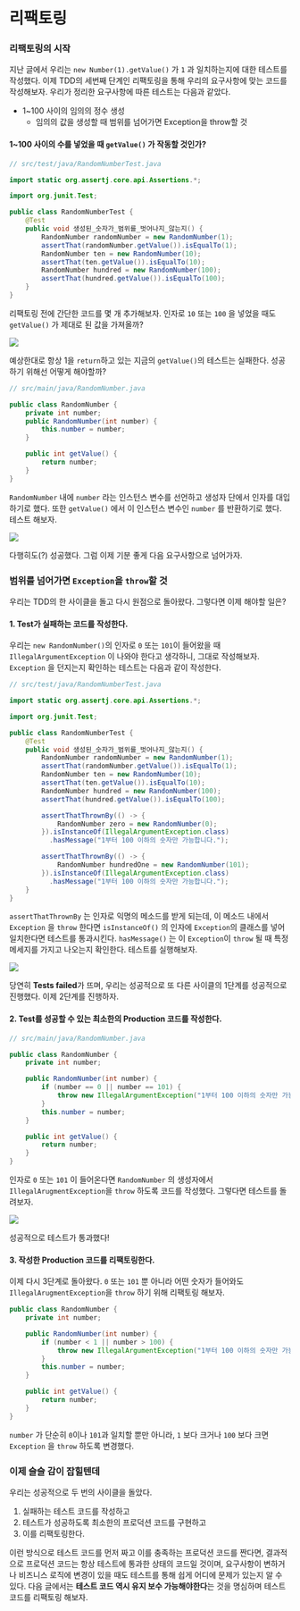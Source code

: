 # 리팩토링

### 리팩토링의 시작

지난 글에서 우리는 `new Number(1).getValue()` 가 `1` 과 일치하는지에 대한 테스트를 작성했다. 이제 TDD의 세번째 단계인 리팩토링을 통해 우리의 요구사항에 맞는 코드를 작성해보자. 우리가 정리한 요구사항에 따른 테스트는 다음과 같았다.

* 1\~100 사이의 임의의 정수 생성
  * 임의의 값을 생성할 때 범위를 넘어가면 Exception을 throw할 것

#### 1\~100 사이의 수를 넣었을 때 `getValue()` 가 작동할 것인가?

```java
// src/test/java/RandomNumberTest.java

import static org.assertj.core.api.Assertions.*;

import org.junit.Test;

public class RandomNumberTest {
    @Test
    public void 생성된_숫자가_범위를_벗어나지_않는지() {
        RandomNumber randomNumber = new RandomNumber(1);
        assertThat(randomNumber.getValue()).isEqualTo(1);
        RandomNumber ten = new RandomNumber(10);
        assertThat(ten.getValue()).isEqualTo(10);
        RandomNumber hundred = new RandomNumber(100);
        assertThat(hundred.getValue()).isEqualTo(100);
    }
}
```

리팩토링 전에 간단한 코드를 몇 개 추가해보자. 인자로 `10` 또는 `100` 을 넣었을 때도 `getValue()` 가 제대로 된 값을 가져올까?

![](../../.gitbook/assets/Screen\_Shot\_2020-02-17\_at\_18.59.22.png)

예상한대로 항상 1을 `return`하고 있는 지금의 `getValue()`의 테스트는 실패한다. 성공하기 위해선 어떻게 해야할까?

```java
// src/main/java/RandomNumber.java

public class RandomNumber {
    private int number;
    public RandomNumber(int number) {
        this.number = number;
    }

    public int getValue() {
        return number;
    }
}
```

`RandomNumber` 내에 `number` 라는 인스턴스 변수를 선언하고 생성자 단에서 인자를 대입하기로 했다. 또한 `getValue()` 에서 이 인스턴스 변수인 `number` 를 반환하기로 했다. 테스트 해보자.

![](../../.gitbook/assets/Screen\_Shot\_2020-02-17\_at\_19.05.24.png)

다행히도(?) 성공했다. 그럼 이제 기분 좋게 다음 요구사항으로 넘어가자.

### 범위를 넘어가면 `Exception`을 `throw`할 것

우리는 TDD의 한 사이클을 돌고 다시 원점으로 돌아왔다. 그렇다면 이제 해야할 일은?

#### 1. Test가 실패하는 코드를 작성한다.

우리는 `new RandomNumber()`의 인자로 `0` 또는 `101`이 들어왔을 때 `IllegalArgumentException` 이 나와야 한다고 생각하니, 그대로 작성해보자. `Exception` 을 던지는지 확인하는 테스트는 다음과 같이 작성한다.

```java
// src/test/java/RandomNumberTest.java

import static org.assertj.core.api.Assertions.*;

import org.junit.Test;

public class RandomNumberTest {
    @Test
    public void 생성된_숫자가_범위를_벗어나지_않는지() {
        RandomNumber randomNumber = new RandomNumber(1);
        assertThat(randomNumber.getValue()).isEqualTo(1);
        RandomNumber ten = new RandomNumber(10);
        assertThat(ten.getValue()).isEqualTo(10);
        RandomNumber hundred = new RandomNumber(100);
        assertThat(hundred.getValue()).isEqualTo(100);

        assertThatThrownBy(() -> {
            RandomNumber zero = new RandomNumber(0);
        }).isInstanceOf(IllegalArgumentException.class)
          .hasMessage("1부터 100 이하의 숫자만 가능합니다.");

        assertThatThrownBy(() -> {
            RandomNumber hundredOne = new RandomNumber(101);
        }).isInstanceOf(IllegalArgumentException.class)
          .hasMessage("1부터 100 이하의 숫자만 가능합니다.");
    }
}
```

`assertThatThrownBy` 는 인자로 익명의 메소드를 받게 되는데, 이 메소드 내에서 `Exception` 을 `throw` 한다면 `isInstanceOf()` 의 인자에 `Exception`의 클래스를 넣어 일치한다면 테스트를 통과시킨다. `hasMessage()` 는 이 `Exception`이 `throw` 될 때 특정 메세지를 가지고 나오는지 확인한다. 테스트를 실행해보자.

![](../../.gitbook/assets/Screen\_Shot\_2020-02-17\_at\_19.16.33.png)

당연히 **Tests failed**가 뜨며, 우리는 성공적으로 또 다른 사이클의 1단계를 성공적으로 진행했다. 이제 2단계를 진행하자.

#### 2. Test를 성공할 수 있는 최소한의 Production 코드를 작성한다.

```java
// src/main/java/RandomNumber.java

public class RandomNumber {
    private int number;

    public RandomNumber(int number) {
        if (number == 0 || number == 101) {
            throw new IllegalArgumentException("1부터 100 이하의 숫자만 가능합니다.");
        }
        this.number = number;
    }

    public int getValue() {
        return number;
    }
}
```

인자로 `0` 또는 `101` 이 들어온다면 `RandomNumber` 의 생성자에서 `IllegalArugmentException`을 `throw` 하도록 코드를 작성했다. 그렇다면 테스트를 돌려보자.

![](../../.gitbook/assets/Screen\_Shot\_2020-02-17\_at\_19.21.03.png)

성공적으로 테스트가 통과했다!

#### 3. 작성한 Production 코드를 리팩토링한다.

이제 다시 3단계로 돌아왔다. `0` 또는 `101` 뿐 아니라 어떤 숫자가 들어와도 `IllegalArugmentException`을 `throw` 하기 위해 리팩토링 해보자.

```java
public class RandomNumber {
    private int number;

    public RandomNumber(int number) {
        if (number < 1 || number > 100) {
            throw new IllegalArgumentException("1부터 100 이하의 숫자만 가능합니다.");
        }
        this.number = number;
    }

    public int getValue() {
        return number;
    }
}
```

`number` 가 단순히 `0`이나 `101`과 일치할 뿐만 아니라, `1` 보다 크거나 `100` 보다 크면 `Exception` 을 `throw` 하도록 변경했다.

### 이제 슬슬 감이 잡힐텐데

우리는 성공적으로 두 번의 사이클을 돌았다.

1. 실패하는 테스트 코드를 작성하고
2. 테스트가 성공하도록 최소한의 프로덕션 코드를 구현하고
3. 이를 리팩토링한다.

이런 방식으로 테스트 코드를 먼저 짜고 이를 충족하는 프로덕션 코드를 짠다면, 결과적으로 프로덕션 코드는 항상 테스트에 통과한 상태의 코드일 것이며, 요구사항이 변하거나 비즈니스 로직에 변경이 있을 때도 테스트를 통해 쉽게 어디에 문제가 있는지 알 수 있다. 다음 글에서는 **테스트 코드 역시 유지 보수 가능해야한다**는 것을 명심하며 테스트 코드를 리팩토링 해보자.
